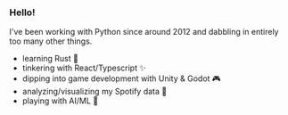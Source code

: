 ### Hello!

I've been working with Python since around 2012 and dabbling in entirely too many other things.
- learning Rust 🦀
- tinkering with React/Typescript ✨
- dipping into game development with Unity & Godot 🎮
- analyzing/visualizing my Spotify data 🎵
- playing with AI/ML 🤖

